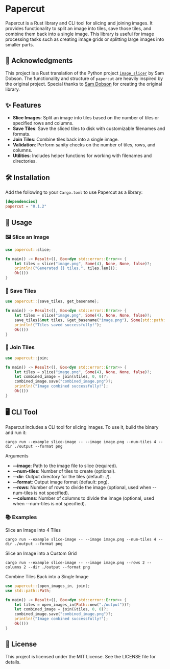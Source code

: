 # Papercut

Papercut is a Rust library and CLI tool for slicing and joining images. It provides functionality to split an image into tiles, save those tiles, and combine them back into a single image. This library is useful for image processing tasks such as creating image grids or splitting large images into smaller parts.

## 🙏 Acknowledgments

This project is a Rust translation of the Python project [`image_slicer`](https://github.com/samdobson/image_slicer) by Sam Dobson. The functionality and structure of `papercut` are heavily inspired by the original project. Special thanks to [Sam Dobson](https://github.com/samdobson) for creating the original library.

## ✨ Features

- **Slice Images**: Split an image into tiles based on the number of tiles or specified rows and columns.
- **Save Tiles**: Save the sliced tiles to disk with customizable filenames and formats.
- **Join Tiles**: Combine tiles back into a single image.
- **Validation**: Perform sanity checks on the number of tiles, rows, and columns.
- **Utilities**: Includes helper functions for working with filenames and directories.

## 🛠️ Installation

Add the following to your `Cargo.toml` to use Papercut as a library:

```toml
[dependencies]
papercut = "0.1.2"
```

## 🚀 Usage

### 🖼️ Slice an Image

```rust
use papercut::slice;

fn main() -> Result<(), Box<dyn std::error::Error>> {
    let tiles = slice("image.png", Some(4), None, None, false)?;
    println!("Generated {} tiles.", tiles.len());
    Ok(())
}
```

### 💾 Save Tiles

```rust
use papercut::{save_tiles, get_basename};

fn main() -> Result<(), Box<dyn std::error::Error>> {
    let tiles = slice("image.png", Some(4), None, None, false)?;
    save_tiles(&mut tiles, &get_basename("image.png"), Some(std::path::Path::new("./output")), "png")?;
    println!("Tiles saved successfully!");
    Ok(())
}
```

### 🔄 Join Tiles

```rust
use papercut::join;

fn main() -> Result<(), Box<dyn std::error::Error>> {
    let tiles = slice("image.png", Some(4), None, None, false)?;
    let combined_image = join(&tiles, 0, 0)?;
    combined_image.save("combined_image.png")?;
    println!("Image combined successfully!");
    Ok(())
}
```

## 🖥️ CLI Tool
Papercut includes a CLI tool for slicing images. To use it, build the binary and run it:

```
cargo run --example slice-image -- --image image.png --num-tiles 4 --dir ./output --format png
```

Arguments
- **--image**: Path to the image file to slice (required).
- **--num-tiles**: Number of tiles to create (optional).
- **--dir**: Output directory for the tiles (default: ./).
- **--format**: Output image format (default: png).
- **--rows**: Number of rows to divide the image (optional, used when --num-tiles is not specified).
- **--columns**: Number of columns to divide the image (optional, used when --num-tiles is not specified).

### 📚 Examples

Slice an Image into 4 Tiles
```shell
cargo run --example slice-image -- --image image.png --num-tiles 4 --dir ./output --format png
```

Slice an Image into a Custom Grid
```shell
cargo run --example slice-image -- --image image.png --rows 2 --columns 2 --dir ./output --format png
```

Combine Tiles Back into a Single Image

```rust
use papercut::{open_images_in, join};
use std::path::Path;

fn main() -> Result<(), Box<dyn std::error::Error>> {
    let tiles = open_images_in(Path::new("./output"))?;
    let combined_image = join(&tiles, 0, 0)?;
    combined_image.save("combined_image.png")?;
    println!("Image combined successfully!");
    Ok(())
}
```


## 📜 License
This project is licensed under the MIT License. See the LICENSE file for details.
